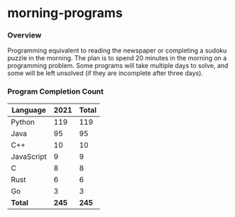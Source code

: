 # morning-programs

### Overview

Programming equivalent to reading the newspaper or completing a sudoku puzzle in the morning.  The plan is to spend 20 
minutes in the morning on a programming problem.  Some programs will take multiple days to solve, and some will be left 
unsolved (if they are incomplete after three days).

### Program Completion Count

| Language     | 2021    | Total   |
|--------------|---------|---------|
| Python       | 119     | 119     |
| Java         | 95      | 95      |
| C++          | 10      | 10      |
| JavaScript   | 9       | 9       |
| C            | 8       | 8       |
| Rust         | 6       | 6       |
| Go           | 3       | 3       |
| **Total**    | **245** | **245** |
